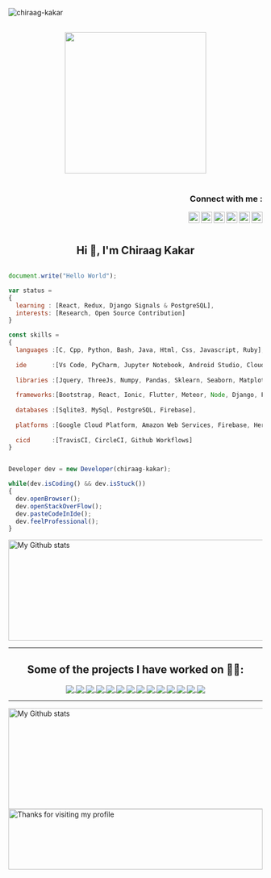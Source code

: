 <p align="left"> <img src="https://komarev.com/ghpvc/?username=chiraag-kakar" alt="chiraag-kakar" /> </p>


<p align="center">
<br><img src="https://github.com/chiraag-kakar/chiraag-kakar/blob/master/hadder.gif" width="280px"><br><br>
</p>
<h3 align="right">Connect with me :</h3>
<a href="https://linkedin.com/in/chiraag-kakar">
  <img align="right" alt="Chiraag Kakar - LinkedIn" width="22px" src="https://upload.wikimedia.org/wikipedia/commons/thumb/e/e9/Linkedin_icon.svg/256px-Linkedin_icon.svg.png"/>
</a>
<a href="https://dev.to/chiraag_kakar">
  <img align="right"  alt="Chiraag Kakar - DEV" src="https://d2fltix0v2e0sb.cloudfront.net/dev-badge.svg" width="22px">
</a>
<a href="https://www.codechef.com/users/chiraag_kakar">
  <img align="right" alt="Chiraag Kakar - Codechef" width="22px" src="https://api.iconify.design/simple-icons:codechef.svg?color=%2379553A"/>
</a>
<a href="https://instagram.com/0212chiraag">
  <img align="right" alt="Chiraag Kakar - Instagram" width="22px" src="https://cdn.jsdelivr.net/npm/simple-icons@v3/icons/instagram.svg"/>
</a>
<a href="https://twitter.com/0212Chiraag">
  <img align="right" alt="Chiraag Kakar - Twitter" width="22px" src="https://upload.wikimedia.org/wikipedia/sco/9/9f/Twitter_bird_logo_2012.svg"/>
</a>
<a href="https://facebook.com/0212Chiraag">
  <img align="right" alt="Chiraag Kakar - Facebook" width="22px" src="https://cdn.jsdelivr.net/npm/simple-icons@v3/icons/facebook.svg"/>
</a>
<br/>
<br/>
<h2 align="center">Hi 👋, I'm Chiraag Kakar</h1>


```js

document.write("Hello World");

var status = 
{ 
  learning : [React, Redux, Django Signals & PostgreSQL],
  interests: [Research, Open Source Contribution]
}

const skills = 
{
  languages :[C, Cpp, Python, Bash, Java, Html, Css, Javascript, Ruby],
  
  ide       :[Vs Code, PyCharm, Jupyter Notebook, Android Studio, Cloud-9, Paiza Cloud-IDE, Eclipse],
  
  libraries :[Jquery, ThreeJs, Numpy, Pandas, Sklearn, Seaborn, Matplotlib, Tkinter, Tensorflow],
  
  frameworks:[Bootstrap, React, Ionic, Flutter, Meteor, Node, Django, Flask],
  
  databases :[Sqlite3, MySql, PostgreSQL, Firebase],
  
  platforms :[Google Cloud Platform, Amazon Web Services, Firebase, Heroku, Pythonanywhere, Surge, Github Pages],
  
  cicd      :[TravisCI, CircleCI, Github Workflows]
}


Developer dev = new Developer(chiraag-kakar);

while(dev.isCoding() && dev.isStuck())  
{
  dev.openBrowser();
  dev.openStackOverFlow();
  dev.pasteCodeInIde();
  dev.feelProfessional();
}


```

 <img alt="My Github stats" align="center" border-radius="40px" width="800px" height="200px" src="https://github-readme-stats.vercel.app/api?username=chiraag-kakar&count_private=true&show_icons=true&hide_border=true&theme=react" href="https://github.com/chiraag-kakar"/>


---


<h2 align="center">Some of the projects I have worked on 👨‍💻:</h2>


<center>
<a href="https://github.com/chiraag-kakar/Crack-Buzz">
  <img align="center" src="https://github-readme-stats.vercel.app/api/pin/?username=chiraag-kakar&repo=Crack-Buzz&theme=ayu-mirage&layout=compact" />
</a>
<a href="https://github.com/chiraag-kakar/sharenlearn">
  <img align="center" src="https://github-readme-stats.vercel.app/api/pin/?username=chiraag-kakar&repo=sharenlearn&theme=ayu-mirage&layout=compact" />
</a>
<a href="https://github.com/chiraag-kakar/getjobs">
  <img align="center" src="https://github-readme-stats.vercel.app/api/pin/?username=chiraag-kakar&repo=getjobs&theme=react&layout=compact" />
</a>
<a href="https://github.com/chiraag-kakar/moviebuzz">
  <img align="center" src="https://github-readme-stats.vercel.app/api/pin/?username=chiraag-kakar&repo=moviebuzz&theme=react&layout=compact" />
</a>
<a href="https://github.com/chiraag-kakar/My-Django-Blog">
  <img align="center" src="https://github-readme-stats.vercel.app/api/pin/?username=chiraag-kakar&repo=My-Django-Blog&theme=dark&layout=compact" />
</a>
<a href="https://github.com/chiraag-kakar/RailsBlog">
  <img align="center" src="https://github-readme-stats.vercel.app/api/pin/?username=chiraag-kakar&repo=RailsBlog&theme=dark&layout=compact" />
</a>
<a href="https://github.com/chiraag-kakar/Netclone">
  <img align="center" src="https://github-readme-stats.vercel.app/api/pin/?username=chiraag-kakar&repo=Netclone&theme=dracula&layout=compact" />
</a>
<a href="https://github.com/chiraag-kakar/contactme">
  <img align="center" src="https://github-readme-stats.vercel.app/api/pin/?username=chiraag-kakar&repo=contactme&theme=dracula&layout=compact" />
</a>
<a href="https://github.com/chiraag-kakar/PyAutomation">
  <img align="center" src="https://github-readme-stats.vercel.app/api/pin/?username=chiraag-kakar&repo=PyAutomation&theme=slateorange&layout=compact" />
</a>
<a href="https://github.com/chiraag-kakar/scholarscraper">
  <img align="center" src="https://github-readme-stats.vercel.app/api/pin/?username=chiraag-kakar&repo=scholarscraper&theme=slateorange&layout=compact" />
</a>
<a href="https://github.com/chiraag-kakar/theflaskestate">
  <img align="center" src="https://github-readme-stats.vercel.app/api/pin/?username=chiraag-kakar&repo=theflaskestate&theme=midnight-purple&layout=compact" />
</a>
<a href="https://github.com/chiraag-kakar/todo-api">
  <img align="center" src="https://github-readme-stats.vercel.app/api/pin/?username=chiraag-kakar&repo=todo-api&theme=midnight-purple&layout=compact" />
</a>
<a href="https://github.com/chiraag-kakar/predict">
  <img align="center" src="https://github-readme-stats.vercel.app/api/pin/?username=chiraag-kakar&repo=predict&theme=omni&layout=compact" />
</a>
<a href="https://github.com/chiraag-kakar/music">
  <img align="center" src="https://github-readme-stats.vercel.app/api/pin/?username=chiraag-kakar&repo=music&theme=omni&layout=compact" />
</a>
</center>


---

<img alt="My Github stats" align="center" border-radius="40px" width="800px" height="200px" src="https://github-readme-streak-stats.herokuapp.com/?user=chiraag-kakar&layout=compact" alt="saurav-skl" />
<img height="120" alt="Thanks for visiting my profile" width="100%" src="https://github.com/dibyendu415/dibyendu415/blob/master/marquee.svg" />



